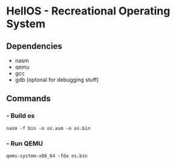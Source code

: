 # HellOS - Recreational  Operating System

## Dependencies
- nasm
- qemu
- gcc
- gdb (optonal for debugging stuff)

## Commands

### - Build os
```
nasm -f bin -o os.asm -o os.bin
```

### - Run QEMU
```
qemu-system-x86_64 -fda os.bin
```
